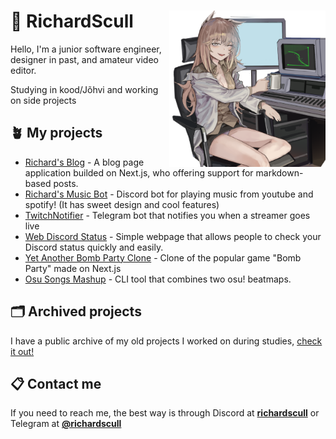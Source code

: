 # 🌿 RichardScull <img align="right" src="https://raw.githubusercontent.com/richardscull/richardscull/main/profile.png" width="250" />
Hello, I'm a junior software engineer, designer in past, and amateur video editor.

Studying in kood/Jõhvi and working on side projects

## 🪴 My projects
- [Richard's Blog](https://github.com/richardscull/Richards-Blog) - A blog page application builded on Next.js, who offering support for markdown-based posts.
- [Richard's Music Bot](https://github.com/richardscull/RichardsMusicBot) - Discord bot for playing music from youtube and spotify! (It has sweet design and cool features)
- [TwitchNotifier](https://github.com/richardscull/TwitchNotifier) - Telegram bot that notifies you when a streamer goes live 
- [Web Discord Status](https://github.com/richardscull/WebDiscordStatus) - Simple webpage that allows people to check your Discord status quickly and easily.
- [Yet Another Bomb Party Clone](https://github.com/richardscull/YetAnotherBombPartyClone) - Clone of the popular game "Bomb Party" made on Next.js 
- [Osu Songs Mashup](https://github.com/richardscull/Osu-Songs-Mashup) - CLI tool that combines two osu! beatmaps.

## 🗂️ Archived projects

I have a public archive of my old projects I worked on during studies, [check it out!](https://github.com/RichardsCoffeeShop)

## 📋 Contact me
If you need to reach me, the best way is through Discord at [**richardscull**](https://discordapp.com/users/228223085759692802) or Telegram at [**@richardscull**](https://t.me/richardscull)
